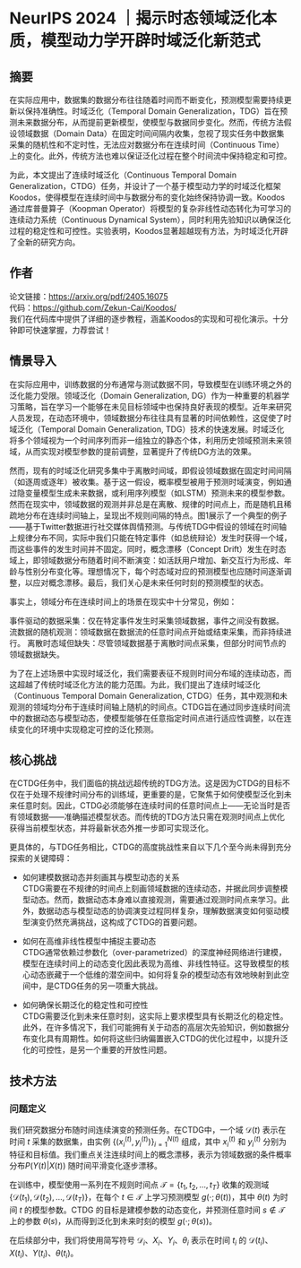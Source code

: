 # NeurIPS 2024 ｜揭示时态领域泛化本质，模型动力学开辟时域泛化新范式

## 摘要
在实际应用中，数据集的数据分布往往随着时间而不断变化，预测模型需要持续更新以保持准确性。时域泛化（Temporal Domain Generalization，TDG）旨在预测未来数据分布，从而提前更新模型，使模型与数据同步变化。然而，传统方法假设领域数据（Domain Data）在固定时间间隔内收集，忽视了现实任务中数据集采集的随机性和不定时性，无法应对数据分布在连续时间（Continuous Time）上的变化。此外，传统方法也难以保证泛化过程在整个时间流中保持稳定和可控。

为此，本文提出了连续时域泛化（Continuous Temporal Domain Generalization，CTDG）任务，并设计了一个基于模型动力学的时域泛化框架Koodos，使得模型在连续时间中与数据分布的变化始终保持协调一致。Koodos通过库普曼算子（Koopman Operator）将模型的复杂非线性动态转化为可学习的连续动力系统（Continuous Dynamical System），同时利用先验知识以确保泛化过程的稳定性和可控性。实验表明，Koodos显著超越现有方法，为时域泛化开辟了全新的研究方向。

## 作者
论文链接：https://arxiv.org/pdf/2405.16075  
代码：https://github.com/Zekun-Cai/Koodos/  
我们在代码库中提供了详细的逐步教程，涵盖Koodos的实现和可视化演示。十分钟即可快速掌握，力荐尝试！

## 情景导入

在实际应用中，训练数据的分布通常与测试数据不同，导致模型在训练环境之外的泛化能力受限。领域泛化（Domain Generalization, DG）作为一种重要的机器学习策略，旨在学习一个能够在未见目标领域中也保持良好表现的模型。近年来研究人员发现，在动态环境中，领域数据分布往往具有显著的时间依赖性，这促使了时域泛化（Temporal Domain Generalization, TDG）技术的快速发展。时域泛化将多个领域视为一个时间序列而非一组独立的静态个体，利用历史领域预测未来领域，从而实现对模型参数的提前调整，显著提升了传统DG方法的效果。

然而，现有的时域泛化研究多集中于离散时间域，即假设领域数据在固定时间间隔（如逐周或逐年）被收集。基于这一假设，概率模型被用于预测时域演变，例如通过隐变量模型生成未来数据，或利用序列模型（如LSTM）预测未来的模型参数。然而在现实中，领域数据的观测并非总是在离散、规律的时间点上，而是随机且稀疏地分布在连续时间轴上，呈现出不规则间隔的特点。图1展示了一个典型的例子——基于Twitter数据进行社交媒体舆情预测。与传统TDG中假设的领域在时间轴上规律分布不同，实际中我们只能在特定事件（如总统辩论）发生时获得一个域，而这些事件的发生时间并不固定。同时，概念漂移（Concept Drift）发生在时态域上，即领域数据分布随着时间不断演变：如活跃用户增加、新交互行为形成、年龄与性别分布变化等。理想情况下，每个时态域对应的预测模型也应随时间逐渐调整，以应对概念漂移。最后，我们关心是未来任何时刻的预测模型的状态。

事实上，领域分布在连续时间上的场景在现实中十分常见，例如：

事件驱动的数据采集：仅在特定事件发生时采集领域数据，事件之间没有数据。
流数据的随机观测：领域数据在数据流的任意时间点开始或结束采集，而非持续进行。
离散时态域但缺失：尽管领域数据基于离散时间点采集，但部分时间节点的领域数据缺失。

为了在上述场景中实现时域泛化，我们需要表征不规则时间分布域的连续动态，而这超越了传统时域泛化方法的能力范围。为此，我们提出了连续时域泛化（Continuous Temporal Domain Generalization, CTDG）任务，其中观测和未观测的领域均分布于连续时间轴上随机的时间点。CTDG旨在通过同步连续时间流中的数据动态与模型动态，使模型能够在任意指定时间点进行适应性调整，以在连续变化的环境中实现稳定可控的泛化预测。

## 核心挑战

在CTDG任务中，我们面临的挑战远超传统的TDG方法。这是因为CTDG的目标不仅在于处理不规律时间分布的训练域，更重要的是，它聚焦于如何使模型泛化到未来任意时刻。因此，CTDG必须能够在连续时间的任意时间点上——无论当时是否有领域数据——准确描述模型状态。而传统的TDG方法只需在观测时间点上优化获得当前模型状态，并将最新状态外推一步即可实现泛化。

更具体的，与TDG任务相比，CTDG的高度挑战性来自以下几个至今尚未得到充分探索的关键障碍：

- 如何建模数据动态并刻画其与模型动态的关系  
CTDG需要在不规律的时间点上刻画领域数据的连续动态，并据此同步调整模型动态。然而，数据动态本身难以直接观测，需要通过观测时间点来学习。此外，数据动态与模型动态的协调演变过程同样复杂，理解数据演变如何驱动模型演变仍然充满挑战，这构成了CTDG的首要问题。

- 如何在高维非线性模型中捕捉主要动态  
CTDG通常依赖过参数化（over-parametrized）的深度神经网络进行建模，模型在连续时间上的动态变化因此表现为高维、非线性特征。这导致模型的核心动态嵌藏于一个低维的潜空间中。如何将复杂的模型动态有效地映射到此空间中，是CTDG任务的另一项重大挑战。

- 如何确保长期泛化的稳定性和可控性  
CTDG需要泛化到未来任意时刻，这实际上要求模型具有长期泛化的稳定性。此外，在许多情况下，我们可能拥有关于动态的高层次先验知识，例如数据分布变化具有周期性。如何将这些归纳偏置嵌入CTDG的优化过程中，以提升泛化的可控性，是另一个重要的开放性问题。

## 技术方法
### 问题定义
我们研究数据分布随时间连续演变的预测任务。在CTDG中，一个域 $\mathcal{D}(t)$ 表示在时间 $t$ 采集的数据集，由实例 $\{(x_i^{(t)}, y_i^{(t)})\}_{i=1}^{N(t)}$ 组成，其中 $x_i^{(t)}$ 和 $y_i^{(t)}$ 分别为特征和目标值。我们重点关注连续时间上的概念漂移，表示为领域数据的条件概率分布$P(Y(t)|X(t))$ 随时间平滑变化逐步漂移。

在训练中，模型使用一系列在不规则时间点 $\mathcal{T} = \{t_1, t_2, \ldots, t_T\}$ 收集的观测域 $\{\mathcal{D}(t_1), \mathcal{D}(t_2), \ldots, \mathcal{D}(t_T)\}$，在每个 $t \in \mathcal{T}$ 上学习预测模型 $g(\cdot; \theta(t))$，其中 $\theta(t)$ 为时间 $t$ 的模型参数。CTDG 的目标是建模参数的动态变化，并预测任意时间 $s \notin \mathcal{T}$ 上的参数 $\theta(s)$，从而得到泛化到未来时刻的模型 $g(\cdot; \theta(s))$。

在后续部分中，我们将使用简写符号 $\mathcal{D}_i$、$X_i$、$Y_i$、$\theta_i$ 表示在时间 $t_i$ 的 $\mathcal{D}(t_i)$、$X(t_i)$、$Y(t_i)$、$\theta(t_i)$。

